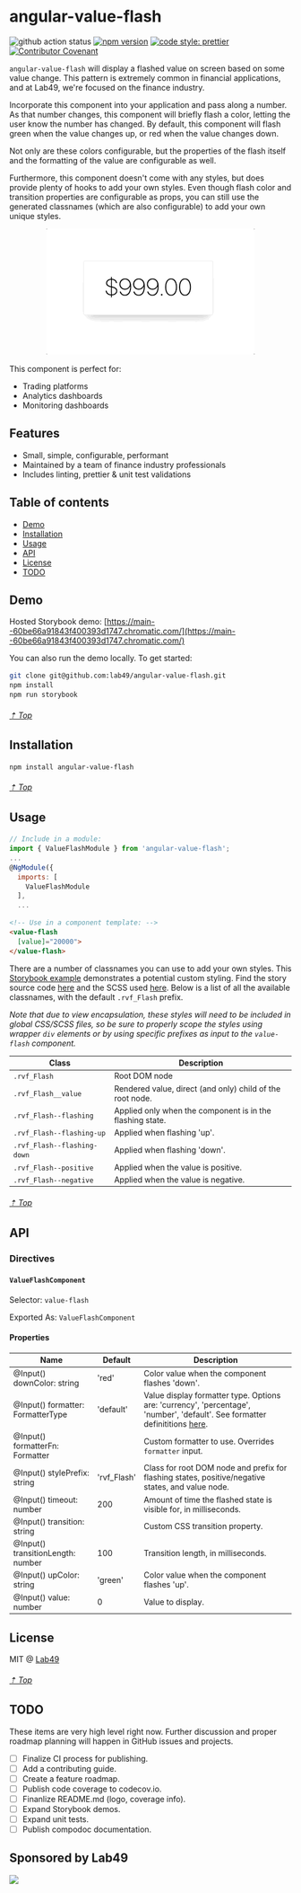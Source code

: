 # angular-value-flash

![github action status](https://github.com/lab49/angular-value-flash/actions/workflows/github-actions.yml/badge.svg?branch=main) [![npm version](https://img.shields.io/npm/v/angular-value-flash?label=version&color=%2354C536&logo=npm)](https://www.npmjs.com/package/angular-value-flash) [![code style: prettier](https://img.shields.io/badge/code_style-prettier-ff69b4.svg?style=flat-square)](https://github.com/prettier/prettier) [![Contributor Covenant](https://img.shields.io/badge/Contributor%20Covenant-v2.0%20adopted-ff69b4.svg)](code_of_conduct.md)

`angular-value-flash` will display a flashed value on screen based on some value change. This pattern is extremely common in financial applications, and at Lab49, we're focused on the finance industry.

Incorporate this component into your application and pass along a number. As that number changes, this component will briefly flash a color, letting the user know the number has changed. By default, this component will flash green when the value changes up, or red when the value changes down.

Not only are these colors configurable, but the properties of the flash itself and the formatting of the value are configurable as well.

Furthermore, this component doesn't come with any styles, but does provide plenty of hooks to add your own styles. Even though flash color and transition properties are configurable as props, you can still use the generated classnames (which are also configurable) to add your own unique styles.

<p align="center">
  <img src="https://github.com/lab49/angular-value-flash/blob/e7bfdca7c3de7004f0762e262b1dc6ca2cb12c05/.github/motion.gif">
</p>

This component is perfect for:

- Trading platforms
- Analytics dashboards
- Monitoring dashboards

## Features

- Small, simple, configurable, performant
- Maintained by a team of finance industry professionals
- Includes linting, prettier & unit test validations


## Table of contents

- [Demo](#demo)
- [Installation](#installation)
- [Usage](#usage)
- [API](#api)
- [License](#license)
- [TODO](#TODO)

## Demo

Hosted Storybook demo: [https://main--60be66a91843f400393d1747.chromatic.com/](https://main--60be66a91843f400393d1747.chromatic.com/)

You can also run the demo locally.  To get started:

```sh
git clone git@github.com:lab49/angular-value-flash.git
npm install
npm run storybook
```

###### [⇡ Top](#table-of-contents)

## Installation

```sh
npm install angular-value-flash
```

###### [⇡ Top](#table-of-contents)

## Usage

```js
// Include in a module:
import { ValueFlashModule } from 'angular-value-flash';
...
@NgModule({
  imports: [
    ValueFlashModule
  ],
  ...
```

```html
<!-- Use in a component template: -->
<value-flash
  [value]="20000">
</value-flash>
```

There are a number of classnames you can use to add your own styles. This [Storybook example](https://60be66a91843f400393d1747-pyomkpvvzt.chromatic.com/?path=/story/components-value-flash--make-it-nice) demonstrates a potential custom styling.  Find the story source code [here](https://github.com/lab49/angular-value-flash/blob/main/stories/ValueFlash.stories.ts#L86) and the SCSS used [here](https://github.com/lab49/angular-value-flash/blob/main/stories/styles/themes.scss).  Below is a list of all the available classnames, with the default `.rvf_Flash` prefix.

_Note that due to view encapsulation, these styles will need to be included in global CSS/SCSS files, so be sure to properly scope the styles using wrapper `div` elements or by using specific prefixes as input to the `value-flash` component._

| Class | Description |
| --- | --- |
| `.rvf_Flash` | Root DOM node |
| `.rvf_Flash__value` | Rendered value, direct (and only) child of the root node. |
| `.rvf_Flash--flashing` | Applied only when the component is in the flashing state. |
| `.rvf_Flash--flashing-up` | Applied when flashing 'up'. |
| `.rvf_Flash--flashing-down` | Applied when flashing 'down'. |
| `.rvf_Flash--positive` | Applied when the value is positive. |
| `.rvf_Flash--negative` | Applied when the value is negative. |


###### [⇡ Top](#table-of-contents)

## API

### Directives

#### `ValueFlashComponent`

Selector: `value-flash`

Exported As: `ValueFlashComponent`

#### Properties

| Name | Default | Description |
| --- | --- | --- |
| @Input() downColor: string | 'red' | Color value when the component flashes 'down'. |
| @Input() formatter: FormatterType | 'default' | Value display formatter type. Options are: 'currency', 'percentage', 'number', 'default'.  See formatter definititions [here](https://github.com/lab49/angular-value-flash/blob/main/projects/value-flash/src/lib/formatters/index.ts).  |
| @Input() formatterFn: Formatter | | Custom formatter to use.  Overrides `formatter` input. |
| @Input() stylePrefix: string | 'rvf_Flash' | Class for root DOM node and prefix for flashing states, positive/negative states, and value node. |
| @Input() timeout: number | 200 | Amount of time the flashed state is visible for, in milliseconds. |
| @Input() transition: string | | Custom CSS transition property. |
| @Input() transitionLength: number | 100 | Transition length, in milliseconds. |
| @Input() upColor: string | 'green' | Color value when the component flashes 'up'. |
| @Input() value: number | 0 | Value to display. |


## License

MIT @ [Lab49](https://lab49.com)

###### [⇡ Top](#table-of-contents)

## TODO

These items are very high level right now. Further discussion and proper roadmap planning will happen in GitHub issues and projects.

- [ ] Finalize CI process for publishing.
- [ ] Add a contributing guide.
- [ ] Create a feature roadmap.
- [ ] Publish code coverage to codecov.io.
- [ ] Finanlize README.md (logo, coverage info).
- [ ] Expand Storybook demos.
- [ ] Expand unit tests.
- [ ] Publish compodoc documentation. 

## Sponsored by Lab49

<a href="https://lab49.com">
  <img src="https://www.lab49.com/wp-content/uploads/2020/06/logo.svg" />
</a>

